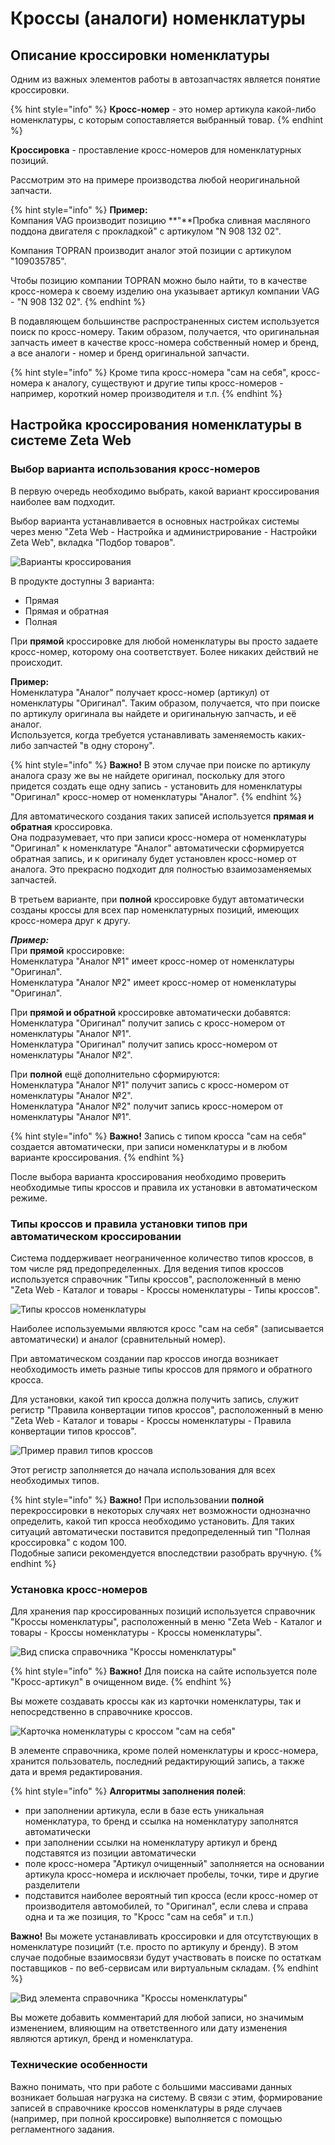 # Кроссы \(аналоги\) номенклатуры

## Описание кроссировки номенклатуры

Одним из важных элементов работы в автозапчастях является понятие кроссировки.

{% hint style="info" %}
**Кросс-номер** - это номер артикула какой-либо номенклатуры, с которым сопоставляется выбранный товар.
{% endhint %}

**Кроссировка** - проставление кросс-номеров для номенклатурных позиций.

Рассмотрим это на примере производства любой неоригинальной запчасти.

{% hint style="info" %}
**Пример:**  
Компания VAG производит позицию **"**Пробка сливная масляного поддона двигателя с прокладкой" с артикулом "N 908 132 02".

Компания TOPRAN производит аналог этой позиции с артикулом "109035785".

Чтобы позицию компании TOPRAN можно было найти, то в качестве кросс-номера к своему изделию она указывает артикул компании VAG - "N 908 132 02".
{% endhint %}

В подавляющем большинстве распространенных систем используется поиск по кросс-номеру. Таким образом, получается, что оригинальная запчасть имеет в качестве кросс-номера собственный номер и бренд, а все аналоги - номер и бренд оригинальной запчасти.

{% hint style="info" %}
Кроме типа кросс-номера "сам на себя", кросс-номера к аналогу, существуют и другие типы кросс-номеров - например, короткий номер производителя и т.п.
{% endhint %}



## Настройка кроссирования номенклатуры в системе Zeta Web

### Выбор варианта использования кросс-номеров

В первую очередь необходимо выбрать, какой вариант кроссирования наиболее вам подходит.

Выбор варианта устанавливается в основных настройках системы через меню "Zeta Web - Настройка и администрирование - Настройки Zeta Web", вкладка "Подбор товаров".



![&#x412;&#x430;&#x440;&#x438;&#x430;&#x43D;&#x442;&#x44B; &#x43A;&#x440;&#x43E;&#x441;&#x441;&#x438;&#x440;&#x43E;&#x432;&#x430;&#x43D;&#x438;&#x44F;](../../.gitbook/assets/image%20%28299%29.png)

В продукте доступны 3 варианта:

* Прямая
* Прямая и обратная
* Полная

При **прямой** кроссировке для любой номенклатуры вы просто задаете кросс-номер, которому она соответствует. Более никаких действий не происходит.  
  
**Пример:**  
Номенклатура "Аналог" получает кросс-номер \(артикул\) от номенклатуры "Оригинал".  Таким образом, получается, что при поиске по артикулу оригинала вы найдете и оригинальную запчасть, и её аналог.   
Используется, когда требуется устанавливать заменяемость каких-либо запчастей "в одну сторону".

{% hint style="info" %}
**Важно!** В этом случае при поиске по артикулу аналога сразу же вы не найдете оригинал, поскольку для этого придется создать еще одну запись - установить для номенклатуры "Оригинал" кросс-номер от номенклатуры "Аналог".
{% endhint %}

Для автоматического создания таких записей используется **прямая и обратная** кроссировка.   
Она подразумевает, что при записи кросс-номера от номенклатуры "Оригинал" к номенклатуре "Аналог" автоматически сформируется обратная запись, и к оригиналу будет установлен кросс-номер от аналога. Это прекрасно подходит для полностью взаимозаменяемых запчастей.

В третьем варианте, при **полной** кроссировке будут автоматически созданы кроссы для всех пар номенклатурных позиций, имеющих кросс-номера друг к другу.

_**Пример:**_  
При **прямой** кроссировке:  
Номенклатура "Аналог №1"  имеет кросс-номер от номенклатуры "Оригинал".  
Номенклатура "Аналог №2"  имеет кросс-номер от номенклатуры "Оригинал".

При **прямой и обратной** кроссировке автоматически добавятся:  
Номенклатура "Оригинал"  получит запись с кросс-номером от номенклатуры "Аналог №1".  
Номенклатура "Оригинал"  получит запись кросс-номером от номенклатуры "Аналог №2".  
  
При **полной** ещё дополнительно сформируются:  
Номенклатура "Аналог №1"  получит запись с кросс-номером от номенклатуры "Аналог №2".  
Номенклатура "Аналог №2"  получит запись кросс-номером от номенклатуры "Аналог №1".

{% hint style="info" %}
**Важно!** Запись с типом кросса "сам на себя" создается автоматически, при записи номенклатуры и в любом варианте кроссирования.
{% endhint %}

После выбора варианта кроссирования необходимо проверить необходимые типы кроссов и правила их установки в автоматическом режиме.

### Типы кроссов и правила установки типов при автоматическом кроссировании

Система поддерживает неограниченное количество типов кроссов, в том числе ряд предопределенных. Для ведения типов кроссов используется справочник "Типы кроссов", расположенный в меню "Zeta Web - Каталог и товары - Кроссы номенклатуры - Типы кроссов".

![&#x422;&#x438;&#x43F;&#x44B; &#x43A;&#x440;&#x43E;&#x441;&#x441;&#x43E;&#x432; &#x43D;&#x43E;&#x43C;&#x435;&#x43D;&#x43A;&#x43B;&#x430;&#x442;&#x443;&#x440;&#x44B;](../../.gitbook/assets/image%20%2863%29.png)

Наиболее используемыми являются кросс "сам на себя" \(записывается автоматически\) и аналог \(сравнительный номер\).   
  
При автоматическом создании пар кроссов иногда возникает необходимость иметь разные типы кроссов для прямого и обратного кросса.  
  
Для установки, какой тип кросса должна получить запись, служит регистр "Правила конвертации типов кроссов", расположенный в меню "Zeta Web - Каталог и товары - Кроссы номенклатуры - Правила конвертации типов кроссов". 

![&#x41F;&#x440;&#x438;&#x43C;&#x435;&#x440; &#x43F;&#x440;&#x430;&#x432;&#x438;&#x43B; &#x442;&#x438;&#x43F;&#x43E;&#x432; &#x43A;&#x440;&#x43E;&#x441;&#x441;&#x43E;&#x432;](../../.gitbook/assets/image%20%2884%29.png)

Этот регистр заполняется до начала использования для всех необходимых типов.

{% hint style="info" %}
**Важно!** При использовании **полной** перекроссировки в некоторых случаях нет возможности однозначно определить, какой тип кросса необходимо установить. Для таких ситуаций автоматически поставится предопределенный тип  "Полная кроссировка" с кодом 100.   
Подобные записи рекомендуется впоследствии разобрать вручную.
{% endhint %}

###  Установка кросс-номеров

Для хранения пар кроссированных позиций используется справочник "Кроссы номенклатуры", расположенный в меню "Zeta Web - Каталог и товары - Кроссы номенклатуры - Кроссы номенклатуры". 

![&#x412;&#x438;&#x434; &#x441;&#x43F;&#x438;&#x441;&#x43A;&#x430; &#x441;&#x43F;&#x440;&#x430;&#x432;&#x43E;&#x447;&#x43D;&#x438;&#x43A;&#x430; &quot;&#x41A;&#x440;&#x43E;&#x441;&#x441;&#x44B; &#x43D;&#x43E;&#x43C;&#x435;&#x43D;&#x43A;&#x43B;&#x430;&#x442;&#x443;&#x440;&#x44B;&quot;](../../.gitbook/assets/image%20%28303%29.png)

{% hint style="info" %}
**Важно!** Для поиска на сайте используется поле "Кросс-артикул" в очищенном виде.
{% endhint %}

Вы можете создавать кроссы как из карточки номенклатуры, так и непосредственно в справочнике кроссов.

![&#x41A;&#x430;&#x440;&#x442;&#x43E;&#x447;&#x43A;&#x430; &#x43D;&#x43E;&#x43C;&#x435;&#x43D;&#x43A;&#x43B;&#x430;&#x442;&#x443;&#x440;&#x44B; &#x441; &#x43A;&#x440;&#x43E;&#x441;&#x441;&#x43E;&#x43C; &quot;&#x441;&#x430;&#x43C; &#x43D;&#x430; &#x441;&#x435;&#x431;&#x44F;&quot;](../../.gitbook/assets/image%20%28253%29.png)

В элементе справочника, кроме полей номенклатуры и кросс-номера, хранится пользователь, последний редактирующий запись, а также дата и время редактирования.

{% hint style="info" %}
**Алгоритмы заполнения полей**:

* при заполнении артикула, если в базе есть уникальная номенклатура, то бренд и ссылка на номенклатуру заполнятся автоматически
* при заполнении ссылки на номенклатуру артикул и бренд подставятся из позиции автоматически
* поле кросс-номера "Артикул очищенный" заполняется на основании артикула кросс-номера и исключает пробелы, точки, тире и другие разделители
* подставится наиболее вероятный тип кросса \(если кросс-номер от производителя автомобилей, то "Оригинал", если слева и справа одна и та же позиция, то "Кросс "сам на себя" и т.п.\)

**Важно!** Вы можете устанавливать кроссировки и для отсутствующих в номенклатуре позицийт \(т.е. просто по артикулу и бренду\). В этом случае подобные взаимосвязи будут участвовать в поиске по остаткам поставщиков - по веб-сервисам или виртуальным складам.
{% endhint %}

![&#x412;&#x438;&#x434; &#x44D;&#x43B;&#x435;&#x43C;&#x435;&#x43D;&#x442;&#x430; &#x441;&#x43F;&#x440;&#x430;&#x432;&#x43E;&#x447;&#x43D;&#x438;&#x43A;&#x430; &quot;&#x41A;&#x440;&#x43E;&#x441;&#x441;&#x44B; &#x43D;&#x43E;&#x43C;&#x435;&#x43D;&#x43A;&#x43B;&#x430;&#x442;&#x443;&#x440;&#x44B;&quot;](../../.gitbook/assets/image%20%28137%29.png)

Вы можете добавить комментарий для любой записи, но значимым изменением, влияющим на ответственного или дату изменения являются артикул, бренд и номенклатура.

### Технические особенности

Важно понимать, что при работе с большими массивами данных возникает большая нагрузка на систему. В связи с этим, формирование записей в справочнике кроссов номенклатуры в ряде случаев \(например, при полной кроссировке\) выполняется с помощью регламентного задания.

